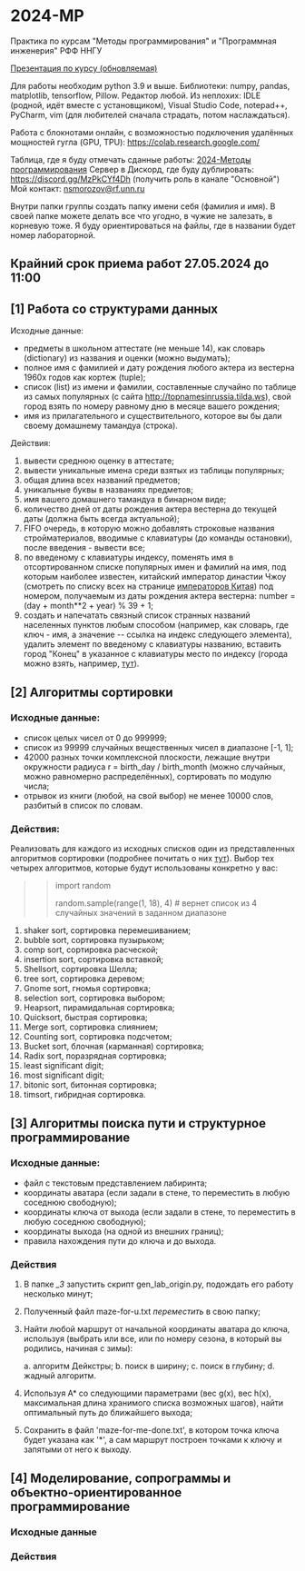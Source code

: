 # 2024-MP
Практика по курсам "Методы программирования" и "Программная инженерия" РФФ ННГУ

[Презентация по курсу (обновляемая)](https://docs.google.com/presentation/d/1wmYjy5QDoYECEHi7NAAINPulU9pLsaIi-aLaUppspps/edit?usp=sharing)

Для работы необходим python 3.9 и выше. Библиотеки: numpy, pandas, matplotlib, tensorflow, Pillow. Редактор любой. Из неплохих: IDLE (родной, идёт вместе с установщиком), Visual Studio Code, notepad++, PyCharm, vim (для любителей сначала страдать, потом наслаждаться).

Работа с блокнотами онлайн, с возможностью подключения удалённых мощностей гугла (GPU, TPU): https://colab.research.google.com/

Таблица, где я буду отмечать сданные работы: [2024-Методы программирования](https://docs.google.com/spreadsheets/d/1ZWUKtqh-tL6q9-Yp9E7JzbmENkRBfSRvh4vgdkGI640/edit?usp=sharing)
Сервер в Дискорд, где буду дублировать: https://discord.gg/MzPkCYf4Dh (получить роль в канале "Основной") Мой контакт: nsmorozov@rf.unn.ru

Внутри папки группы создать папку имени себя (фамилия и имя). В своей папке можете делать все что угодно, в чужие не залезать, в корневую тоже. Я буду ориентироваться на файлы, где в названии будет номер лабораторной.

## Крайний срок приема работ 27.05.2024 до 11:00

## [1] Работа со структурами данных
	
Исходные данные:

- предметы в школьном аттестате (не меньше 14), как словарь (dictionary) из названия и оценки (можно выдумать);  
- полное имя с фамилией и дату рождения любого актера из вестерна 1960х годов как кортеж (tuple);  
- список (list) из имени и фамилии, составленные случайно по таблице из самых популярных (с сайта http://topnamesinrussia.tilda.ws), свой город взять по номеру равному дню в месяце вашего рождения;  
- имя из прилагательного и существительного, которое вы бы дали своему домашнему тамандуа (строка).  

Действия:

1) вывести среднюю оценку в аттестате;  
2) вывести уникальные имена среди взятых из таблицы популярных;  
3) общая длина всех названий предметов;
4) уникальные буквы в названиях предметов;  
5) имя вашего домашнего тамандуа в бинарном виде;  
6) количество дней от даты рождения актера вестерна до текущей даты (должна быть всегда актуальной);  
7) FIFO очередь, в которую можно добавлять строковые названия стройматериалов, вводимые с клавиатуры (до команды остановки), после введения - вывести все;  
8) по введеному с клавиатуры индексу, поменять имя в отсортированном списке популярных имен и фамилий на имя, под которым наиболее известен, китайский император династии Чжоу (смотреть по списку всех на странице [императоров Китая](https://ru.wikipedia.org/wiki/%D0%A1%D0%BF%D0%B8%D1%81%D0%BE%D0%BA_%D0%B8%D0%BC%D0%BF%D0%B5%D1%80%D0%B0%D1%82%D0%BE%D1%80%D0%BE%D0%B2_%D0%9A%D0%B8%D1%82%D0%B0%D1%8F)) под номером, получаемым из даты рождения актера вестерна: number = (day + month**2 + year) % 39 + 1;
9) создать и напечатать связный список странных названий населенных пунктов любым способом (например, как словарь, где ключ - имя, а значение -- ссылка на индекс следующего элемента), удалить элемент по введеному с клавиатуры названию, вставить город "Конец" в указанное с клавиатуры место по индексу (города можно взять, например, [тут](https://otvet.mail.ru/question/6569057?ysclid=ltr68erdei646061545)).



## [2] Алгоритмы сортировки

### Исходные данные:

- список целых чисел от 0 до 999999;
- список из 99999 случайных вещественных чисел в диапазоне [-1, 1];
- 42000 разных точки комплексной плоскости, лежащие внутри окружности радиуса r = birth_day / birth_month (можно случайных, можно равномерно распределённых), сортировать по модулю числа;
- отрывок из книги (любой, на свой выбор) не менее 10000 слов, разбитый в список по словам.

### Действия:

Реализовать для каждого из исходных списков один из представленных алгоритмов сортировки (подробнее почитать о них [тут](https://habr.com/en/post/335920/)). Выбор тех четырех алгоритмов, которые будут использованы конкретно у вас: 

>>import random
>>
>>random.sample(range(1, 18), 4) # вернет список из 4 случайных значений в заданном диапазоне

1. shaker sort, сортировка перемешиванием;
2. bubble sort, сортировка пузырьком;
3. comp sort, сортировка расческой;
4. insertion sort, сортировка вставкой;
5. Shellsort, сортировка Шелла;
6. tree sort, сортировка деревом;
7. Gnome sort, гномья сортировка;
8. selection sort, сортировка выбором;
9. Heapsort, пирамидальная сортировка;
10. Quicksort, быстрая сортировка;
11. Merge sort, сортировка слиянием;
12. Counting sort, сортировка подсчетом;
13. Bucket sort, блочная (карманная) сортировка;
14. Radix sort, поразрядная сортировка;
15. least significant digit;
16. most significant digit;
17. bitonic sort, битонная сортировка;
18. timsort, гибридная сортировка.

## [3] Алгоритмы поиска пути и структурное программирование

### Исходные данные:

- файл с текстовым представлением лабиринта;
- координаты аватара (если задали в стене, то переместить в любую соседнюю свободную);
- координаты ключа от выхода (если задали в стене, то переместить в любую соседнюю свободную);
- координаты выхода (на одной из внешних границ);
- правила нахождения пути до ключа и до выхода.

### Действия

1. В папке *_3* запустить скрипт gen_lab_origin.py, подождать его работу несколько минут;
2. Полученный файл maze-for-u.txt *переместить* в свою папку;
3. Найти любой маршрут от начальной координаты аватара до ключа, используя (выбрать или все, или по номеру сезона, в который вы родились, начиная с зимы):

	a. алгоритм Дейкстры;
	b. поиск в ширину;
	c. поиск в глубину;
	d. жадный алгоритм.
	
4. Используя А* со следующими параметрами (вес g(x), вес h(x), максимальная длина хранимого списка возможных шагов), найти оптимальный путь до ближайшего выхода;
5. Сохранить в файл 'maze-for-me-done.txt', в котором точка ключа будет указана как '*', а сам маршрут построен точками к ключу и запятыми от него к выходу.


## [4] Моделирование, сопрограммы и объектно-ориентированное программирование

### Исходные данные

### Действия
